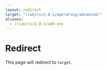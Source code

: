 ```yaml
---
layout: redirect
target: "riak/cs/2.0.1/operating/advanced/"
aliases:
  - /riak/cs/2.0.1/add-ons
---
```


# Redirect

This page will redirect to `target`.
